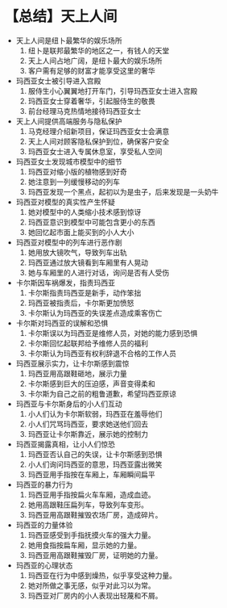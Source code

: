 # 【总结】天上人间

-   天上人间是纽卜最繁华的娱乐场所
    1.  纽卜是联邦最繁华的地区之一，有钱人的天堂
    2.  天上人间占地广阔，是纽卜最大的娱乐场所
    3.  客户需有足够的财富才能享受这里的奢华
-   玛西亚女士被引导进入宫殿
    1.  服侍生小心翼翼地打开车门，引导玛西亚女士进入宫殿
    2.  玛西亚女士穿着奢华，引起服侍生的敬畏
    3.  前台经理马克热情地接待玛西亚女士
-   天上人间提供高端服务与隐私保护
    1.  马克经理介绍新项目，保证玛西亚女士会满意
    2.  天上人间对顾客隐私保护到位，确保客户安全
    3.  玛西亚女士进入专属休息室，享受私人空间
-   玛西亚女士发现城市模型中的细节
    1.  玛西亚对缩小版的植物感到好奇
    2.  她注意到一列缓慢移动的列车
    3.  玛西亚发现一个黑点，起初以为是虫子，后来发现是一头奶牛
-   玛西亚对模型的真实性产生怀疑
    1.  她对模型中的人类缩小技术感到惊讶
    2.  玛西亚意识到模型中可能包含更小的东西
    3.  她回忆起市面上能买到的小人大小
-   玛西亚对模型中的列车进行恶作剧
    1.  她用放大镜吹气，导致列车出轨
    2.  玛西亚通过放大镜看到车厢里有人晃动
    3.  她与车厢里的人进行对话，询问是否有人受伤
-   卡尔斯因车祸爆发，指责玛西亚
    1.  卡尔斯指责玛西亚是新手，动作笨拙
    2.  玛西亚被指责后，卡尔斯更加愤怒
    3.  卡尔斯认为玛西亚的失误差点造成乘客伤亡
-   卡尔斯对玛西亚的误解和恐惧
    1.  卡尔斯误以为玛西亚是维修人员，对她的能力感到恐惧
    2.  卡尔斯回忆起联邦给予维修人员的福利
    3.  卡尔斯认为玛西亚有权利辞退不合格的工作人员
-   玛西亚展示实力，让卡尔斯感到震惊
    1.  玛西亚用高跟鞋砸地，展示力量
    2.  卡尔斯感到巨大的压迫感，声音变得柔和
    3.  卡尔斯为自己之前的粗鲁道歉，希望玛西亚原谅
-   玛西亚与卡尔斯身后的小人们互动
    1.  小人们认为卡尔斯软弱，玛西亚在羞辱他们
    2.  小人们咒骂玛西亚，要求她送他们回去
    3.  玛西亚让卡尔斯靠近，展示她的控制力
-   玛西亚揭露真相，让小人们惊恐
    1.  玛西亚否认自己的失误，让卡尔斯感到恐惧
    2.  小人们询问玛西亚的意思，玛西亚露出微笑
    3.  玛西亚用手指按在车厢上，车厢瞬间扁平
-   玛西亚的暴力行为
    1.  玛西亚用手指按扁火车车厢，造成血迹。
    2.  她用高跟鞋压扁列车，导致列车变形。
    3.  玛西亚用高跟鞋摧毁农场厂房，造成碎片。
-   玛西亚的力量体验
    1.  玛西亚感受到手指抚摸火车的强大力量。
    2.  她用食指按扁车厢，显示她的力量。
    3.  玛西亚用高跟鞋摧毁厂房，证明她的力量。
-   玛西亚的心理状态
    1.  玛西亚在行为中感到燥热，似乎享受这种力量。
    2.  她对所做之事无感，似乎对此习以为常。
    3.  玛西亚对厂房内的小人表现出轻蔑和不屑。